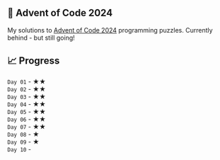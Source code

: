 ## 🎄 Advent of Code 2024
My solutions to [Advent of Code 2024](https://adventofcode.com/2024) programming puzzles.
Currently behind - but still going!

## 📈 Progress
`Day 01` - ★★<br>
`Day 02` - ★★<br>
`Day 03` - ★★<br>
`Day 04` - ★★<br>
`Day 05` - ★★<br>
`Day 06` - ★★<br>
`Day 07` - ★★<br>
`Day 08` - ★<br>
`Day 09` - ★<br>
`Day 10` - <be>

